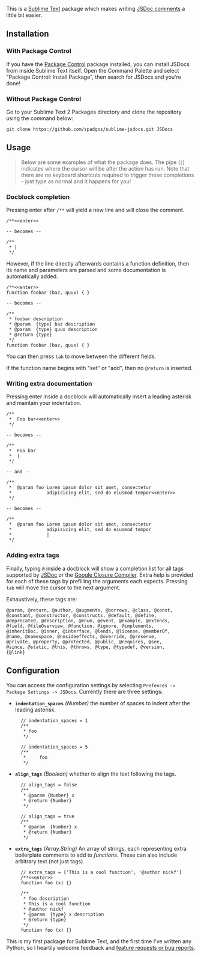 This is a [Sublime Text][sublime] package which makes writing [JSDoc comments][jsdoc] a little bit easier.

## Installation ##

### With Package Control ###

If you have the [Package Control][package_control] package installed, you can install JSDocs from inside Sublime Text itself. Open the Command Palette and select "Package Control: Install Package", then search for JSDocs and you're done!

### Without Package Control ###

Go to your Sublime Text 2 Packages directory and clone the repository using the command below:

    git clone https://github.com/spadgos/sublime-jsdocs.git JSDocs

## Usage ##

> Below are some examples of what the package does. The pipe (`|`) indicates where the cursor will be after the action has run. Note that there are no keyboard shortcuts required to trigger these completions - just type as normal and it happens for you!

### Docblock completion ###

Pressing enter after `/**` will yield a new line and will close the comment.

    /**<<enter>>

    -- becomes --

    /**
     * |
     */

However, if the line directly afterwards contains a function definition, then its name and parameters are parsed and some documentation is automatically added.

    /**<<enter>>
    function foobar (baz, quux) { }

    -- becomes --

    /**
     * foobar description
     * @param  {type} baz description
     * @param  {type} quux description
     * @return {type}
     */
    function foobar (baz, quux) { }

You can then press `tab` to move between the different fields.

If the function name begins with "set" or "add", then no `@return` is inserted.

### Writing extra documentation ###

Pressing enter inside a docblock will automatically insert a leading asterisk and maintain your indentation.

    /**
     *  Foo bar<<enter>>
     */

    -- becomes --

    /**
     *  Foo bar
     *  |
     */
    
    -- and --

    /**
     *  @param foo Lorem ipsum dolor sit amet, consectetur
     *             adipisicing elit, sed do eiusmod tempor<<enter>>
     */
    
    -- becomes --

    /**
     *  @param foo Lorem ipsum dolor sit amet, consectetur
     *             adipisicing elit, sed do eiusmod tempor
     *             |
     */

### Adding extra tags ###

Finally, typing `@` inside a docblock will show a completion list for all tags supported by [JSDoc][jsdoc] or the [Google Closure Compiler][closure]. Extra help is provided for each of these tags by prefilling the arguments each expects. Pressing `tab` will move the cursor to the next argument.

Exhaustively, these tags are:

    @param, @return, @author, @augments, @borrows, @class, @const,
    @constant, @constructor, @constructs, @default, @define,
    @deprecated, @description, @enum, @event, @example, @extends, 
    @field, @fileOverview, @function, @ignore, @implements, 
    @inheritDoc, @inner, @interface, @lends, @license, @memberOf, 
    @name, @namespace, @nosideeffects, @override, @preserve, 
    @private, @property, @protected, @public, @requires, @see, 
    @since, @static, @this, @throws, @type, @typedef, @version, 
    {@link}

## Configuration ##

You can access the configuration settings by selecting `Prefences -> Package Settings -> JSDocs`. Currently there are three settings:

- **`indentation_spaces`** *(Number)* the number of spaces to indent after the leading asterisk.

        // indentation_spaces = 1
        /**
         * foo
         */

        // indentation_spaces = 5
        /**
         *     foo
         */

- **`align_tags`** *(Boolean)* whether to align the text following the tags.

        // align_tags = false
        /**
         * @param {Number} x
         * @return {Number}
         */
        
        // align_tags = true
        /**
         * @param  {Number} x
         * @return {Number}
         */

- **`extra_tags`** *(Array.String)* An array of strings, each representing extra boilerplate comments to add to *functions*. These can also include arbitrary text (not just tags).

        // extra_tags = ['This is a cool function', '@author nickf']
        /**<<enter>>
        function foo (x) {}

        /**
         * foo description
         * This is a cool function
         * @author nickf
         * @param  {type} x description
         * @return {type}
         */
        function foo (x) {}


This is my first package for Sublime Text, and the first time I've written any Python, so I heartily welcome feedback and [feature requests or bug reports][issues].


[sublime]: http://www.sublimetext.com/
[jsdoc]: http://code.google.com/p/jsdoc-toolkit/wiki/TagReference
[closure]: http://code.google.com/closure/compiler/docs/js-for-compiler.html
[issues]: https://github.com/spadgos/sublime-jsdocs/issues
[package_control]: http://wbond.net/sublime_packages/package_control

